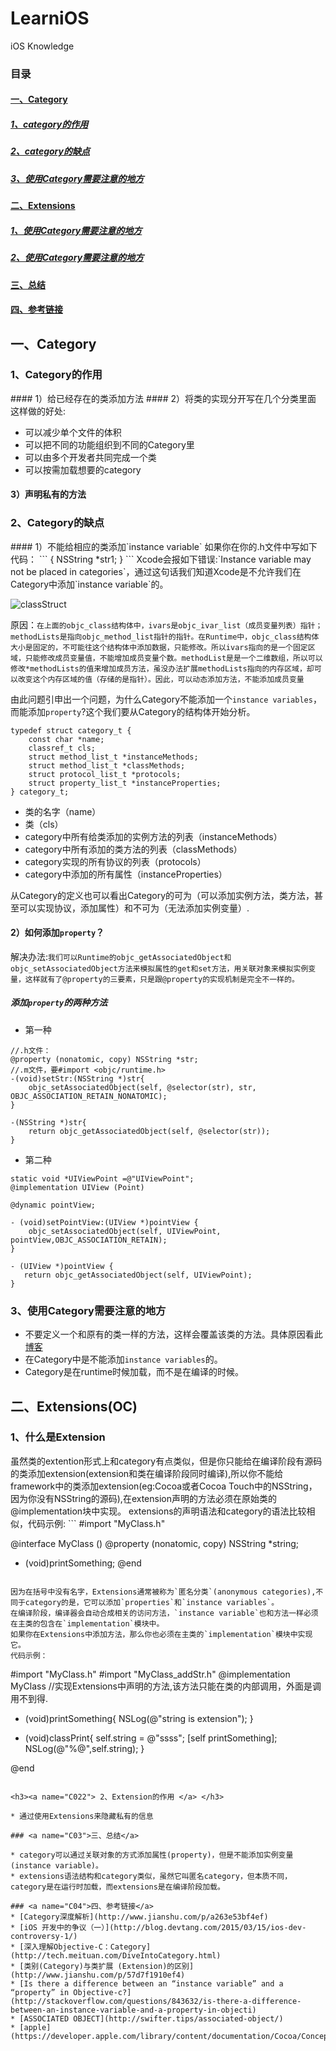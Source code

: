 # LearniOS
iOS Knowledge
### 目录
<h4><a href="#C01">一、Category </a></h4>
<h5><a href="#C011">1、category的作用</a></h5>
<h5><a href="#C012">2、category的缺点</a></h5>
<h5><a href="#C013">3、使用Category需要注意的地方</a></h5>
<h4><a href="#C02">二、Extensions </a></h4>
<h5><a href="#C021">1、使用Category需要注意的地方</a></h5>
<h5><a href="#C022">2、使用Category需要注意的地方</a></h5>
<h4><a href="#C03">三、总结</a></h4>
<h4><a href="#C04">四、参考链接</a></h4>


<h2><a name="C01"> 一、Category</a> </h2>

<h3><a name="C011"> 1、Category的作用 </a> </h3>
#### 1）给已经存在的类添加方法
#### 2）将类的实现分开写在几个分类里面
这样做的好处:

* 可以减少单个文件的体积 
* 可以把不同的功能组织到不同的Category里
* 可以由多个开发者共同完成一个类 
* 可以按需加载想要的category

#### 3）声明私有的方法

<h3><a name="C012">  2、Category的缺点 </a> </h3>
#### 1）不能给相应的类添加`instance variable`
如果你在你的.h文件中写如下代码：
```
{
    NSString *str1;
}
```
Xcode会报如下错误:`Instance variable may not be placed in categories`，通过这句话我们知道Xcode是不允许我们在Category中添加`instance variable`的。

![classStruct](https://github.com/fengzhihao123/LearniOS/blob/master/Basic/classStruct.png)

原因：`在上面的objc_class结构体中，ivars是objc_ivar_list（成员变量列表）指针；methodLists是指向objc_method_list指针的指针。在Runtime中，objc_class结构体大小是固定的，不可能往这个结构体中添加数据，只能修改。所以ivars指向的是一个固定区域，只能修改成员变量值，不能增加成员变量个数。methodList是是一个二维数组，所以可以修改*methodLists的值来增加成员方法，虽没办法扩展methodLists指向的内存区域，却可以改变这个内存区域的值（存储的是指针）。因此，可以动态添加方法，不能添加成员变量`

由此问题引申出一个问题，为什么Category不能添加一个`instance variables`，而能添加`property`?这个我们要从Category的结构体开始分析。

```
typedef struct category_t {
    const char *name;
    classref_t cls;
    struct method_list_t *instanceMethods;
    struct method_list_t *classMethods;
    struct protocol_list_t *protocols;
    struct property_list_t *instanceProperties;
} category_t;
```

* 类的名字（name）
* 类（cls）
* category中所有给类添加的实例方法的列表（instanceMethods）
* category中所有添加的类方法的列表（classMethods）
* category实现的所有协议的列表（protocols）
* category中添加的所有属性（instanceProperties）

从Category的定义也可以看出Category的可为（可以添加实例方法，类方法，甚至可以实现协议，添加属性）和不可为（无法添加实例变量）.

#### 2）如何添加`property`？
解决办法:`我们可以Runtime的objc_getAssociatedObject和objc_setAssociatedObject方法来模拟属性的get和set方法，用关联对象来模拟实例变量，这样就有了@property的三要素，只是跟@property的实现机制是完全不一样的。`

##### 添加`property`的两种方法
* 第一种
```
//.h文件：
@property (nonatomic, copy) NSString *str;
//.m文件，要#import <objc/runtime.h>
-(void)setStr:(NSString *)str{
    objc_setAssociatedObject(self, @selector(str), str, OBJC_ASSOCIATION_RETAIN_NONATOMIC);
}

-(NSString *)str{
    return objc_getAssociatedObject(self, @selector(str));
}

```

* 第二种
```
static void *UIViewPoint =@"UIViewPoint";
@implementation UIView (Point)

@dynamic pointView;

- (void)setPointView:(UIView *)pointView {
    objc_setAssociatedObject(self, UIViewPoint, pointView,OBJC_ASSOCIATION_RETAIN);
}

- (UIView *)pointView {
   return objc_getAssociatedObject(self, UIViewPoint);
}
```

<h3><a name="C013"> 3、使用Category需要注意的地方 </a> </h3>

* 不要定义一个和原有的类一样的方法，这样会覆盖该类的方法。具体原因看此[博客](http://tech.meituan.com/DiveIntoCategory.html)
* 在Category中是不能添加`instance variables`的。
* Category是在runtime时候加载，而不是在编译的时候。

<h2><a name="C02"> 二、Extensions(OC) </a> </h2>

<h3><a name="C021"> 1、什么是Extension </a> </h3>
虽然类的extention形式上和category有点类似，但是你只能给在编译阶段有源码的类添加extension(extension和类在编译阶段同时编译),所以你不能给framework中的类添加extension(eg:Cocoa或者Cocoa Touch中的NSString，因为你没有NSString的源码),在extension声明的方法必须在原始类的@implementation块中实现。
extensions的声明语法和category的语法比较相似，代码示例:
```
#import "MyClass.h"

@interface MyClass ()
@property (nonatomic, copy) NSString *string;
- (void)printSomething;
@end
```

因为在括号中没有名字，Extensions通常被称为`匿名分类`(anonymous categories),不同于category的是，它可以添加`properties`和`instance variables`。
在编译阶段，编译器会自动合成相关的访问方法，`instance variable`也和方法一样必须在主类的包含在`implementation`模块中。
如果你在Extensions中添加方法，那么你也必须在主类的`implementation`模块中实现它。
代码示例：
```
#import "MyClass.h"
#import "MyClass_addStr.h"
@implementation MyClass
//实现Extensions中声明的方法,该方法只能在类的内部调用，外面是调用不到得.
- (void)printSomething{
    NSLog(@"string is extension");
}

- (void)classPrint{
    self.string = @"ssss";
    [self printSomething];
    NSLog(@"%@",self.string);
}

@end
```

<h3><a name="C022"> 2、Extension的作用 </a> </h3>

* 通过使用Extensions来隐藏私有的信息

### <a name="C03">三、总结</a>

* category可以通过关联对象的方式添加属性(property)，但是不能添加实例变量(instance variable)。
* extensions语法结构和category类似，虽然它叫匿名category，但本质不同，category是在运行时加载，而extensions是在编译阶段加载。

### <a name="C04">四、参考链接</a>
* [Category深度解析](http://www.jianshu.com/p/a263e53bf4ef)
* [iOS 开发中的争议（一）](http://blog.devtang.com/2015/03/15/ios-dev-controversy-1/)
* [深入理解Objective-C：Category](http://tech.meituan.com/DiveIntoCategory.html)
* [类别(Category)与类扩展 (Extension)的区别](http://www.jianshu.com/p/57d7f1910ef4)
* [Is there a difference between an “instance variable” and a “property” in Objective-c?](http://stackoverflow.com/questions/843632/is-there-a-difference-between-an-instance-variable-and-a-property-in-objecti)
* [ASSOCIATED OBJECT](http://swifter.tips/associated-object/)
* [apple](https://developer.apple.com/library/content/documentation/Cocoa/Conceptual/ProgrammingWithObjectiveC/CustomizingExistingClasses/CustomizingExistingClasses.html)
